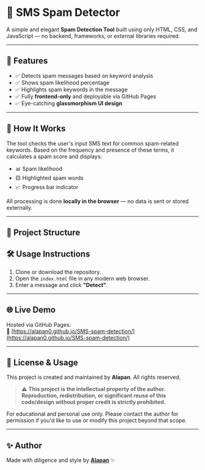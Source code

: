 # 📩 SMS Spam Detector

A simple and elegant **Spam Detection Tool** built using only HTML, CSS, and JavaScript — no backend, frameworks, or external libraries required.

---

## 🚀 Features

- ✅ Detects spam messages based on keyword analysis
- ✅ Shows spam likelihood percentage
- ✅ Highlights spam keywords in the message
- ✅ Fully **frontend-only** and deployable via GitHub Pages
- ✅ Eye-catching **glassmorphism UI design**

---

## 🧠 How It Works

The tool checks the user's input SMS text for common spam-related keywords. Based on the frequency and presence of these terms, it calculates a spam score and displays:
- 📊 Spam likelihood
- 🟨 Highlighted spam words
- 📈 Progress bar indicator

All processing is done **locally in the browser** — no data is sent or stored externally.

---

## 📂 Project Structure

## 🛠 Usage Instructions

1. Clone or download the repository.
2. Open the `index.html` file in any modern web browser.
3. Enter a message and click **"Detect"**.

---


## 🌐 Live Demo

Hosted via GitHub Pages:  
🔗 [https://alapan0.github.io/SMS-spam-detection/](https://alapan0.github.io/SMS-spam-detection/)

---


## 📜 License & Usage

This project is created and maintained by **Alapan**. All rights reserved.

> ⚠️ **This project is the intellectual property of the author. Reproduction, redistribution, or significant reuse of this code/design without proper credit is strictly prohibited.**

For educational and personal use only. Please contact the author for permission if you'd like to use or modify this project beyond that scope.

---


## ✨ Author

Made with diligence and style by **[Alapan](https://github.com/Alapan0)** ✨
